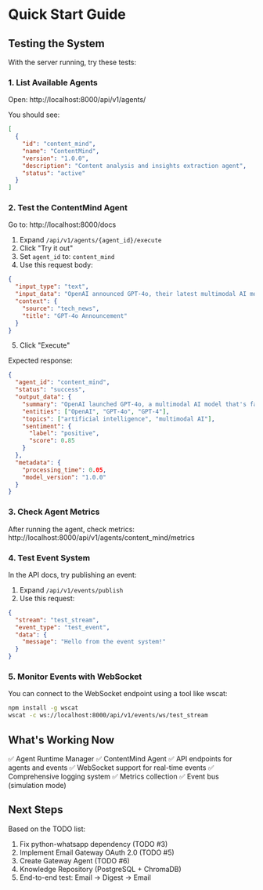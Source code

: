 # Quick Start Guide

## Testing the System

With the server running, try these tests:

### 1. List Available Agents
Open: http://localhost:8000/api/v1/agents/

You should see:
```json
[
  {
    "id": "content_mind",
    "name": "ContentMind",
    "version": "1.0.0",
    "description": "Content analysis and insights extraction agent",
    "status": "active"
  }
]
```

### 2. Test the ContentMind Agent
Go to: http://localhost:8000/docs

1. Expand `/api/v1/agents/{agent_id}/execute`
2. Click "Try it out"
3. Set `agent_id` to: `content_mind`
4. Use this request body:
```json
{
  "input_type": "text",
  "input_data": "OpenAI announced GPT-4o, their latest multimodal AI model. The new model is faster and more cost-effective than GPT-4, while maintaining similar capabilities. It can process text, images, and audio inputs.",
  "context": {
    "source": "tech_news",
    "title": "GPT-4o Announcement"
  }
}
```
5. Click "Execute"

Expected response:
```json
{
  "agent_id": "content_mind",
  "status": "success",
  "output_data": {
    "summary": "OpenAI launched GPT-4o, a multimodal AI model that's faster and more cost-effective than GPT-4, capable of processing text, images, and audio inputs",
    "entities": ["OpenAI", "GPT-4o", "GPT-4"],
    "topics": ["artificial intelligence", "multimodal AI"],
    "sentiment": {
      "label": "positive",
      "score": 0.85
    }
  },
  "metadata": {
    "processing_time": 0.05,
    "model_version": "1.0.0"
  }
}
```

### 3. Check Agent Metrics
After running the agent, check metrics:
http://localhost:8000/api/v1/agents/content_mind/metrics

### 4. Test Event System
In the API docs, try publishing an event:

1. Expand `/api/v1/events/publish`
2. Use this request:
```json
{
  "stream": "test_stream",
  "event_type": "test_event",
  "data": {
    "message": "Hello from the event system!"
  }
}
```

### 5. Monitor Events with WebSocket
You can connect to the WebSocket endpoint using a tool like wscat:
```bash
npm install -g wscat
wscat -c ws://localhost:8000/api/v1/events/ws/test_stream
```

## What's Working Now

✅ Agent Runtime Manager
✅ ContentMind Agent
✅ API endpoints for agents and events
✅ WebSocket support for real-time events
✅ Comprehensive logging system
✅ Metrics collection
✅ Event bus (simulation mode)

## Next Steps

Based on the TODO list:
1. Fix python-whatsapp dependency (TODO #3)
2. Implement Email Gateway OAuth 2.0 (TODO #5)
3. Create Gateway Agent (TODO #6)
4. Knowledge Repository (PostgreSQL + ChromaDB)
5. End-to-end test: Email → Digest → Email